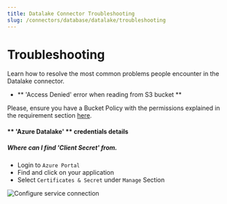 ```yaml
---
title: Datalake Connector Troubleshooting
slug: /connectors/database/datalake/troubleshooting
---
```


# Troubleshooting

Learn how to resolve the most common problems people encounter in the Datalake connector.

* ** 'Access Denied' error when reading from S3 bucket **

Please, ensure you have a Bucket Policy with the permissions explained in the requirement section [here](/connectors/database/datalake).


#### ** 'Azure Datalake' ** credentials details

##### Where can I find 'Client Secret' from.

- Login to `Azure Portal`
- Find and click on your application 
- Select `Certificates & Secret` under `Manage` Section

<div className="w-100 flex justify-center">
<Image
  src="/images/openmetadata/connectors/datalake/troubleshoot-clientId.png"
  alt="Configure service connection"
  caption="Find Client ID"
/>
</div>


